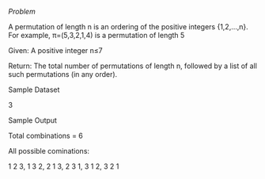 *Problem*

A permutation of length n is an ordering of the positive integers {1,2,…,n}. For example, π=(5,3,2,1,4) is a permutation of length 5

Given: A positive integer n≤7

Return: The total number of permutations of length n, followed by a list of all such permutations (in any order).

Sample Dataset

3

Sample Output

Total combinations = 6

All possible cominations:

1 2 3,
1 3 2,
2 1 3,
2 3 1,
3 1 2,
3 2 1
